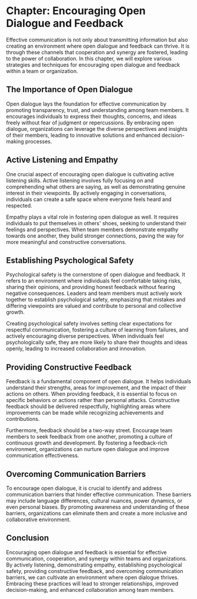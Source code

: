 Chapter: Encouraging Open Dialogue and Feedback
===============================================

Effective communication is not only about transmitting information but also creating an environment where open dialogue and feedback can thrive. It is through these channels that cooperation and synergy are fostered, leading to the power of collaboration. In this chapter, we will explore various strategies and techniques for encouraging open dialogue and feedback within a team or organization.

The Importance of Open Dialogue
-------------------------------

Open dialogue lays the foundation for effective communication by promoting transparency, trust, and understanding among team members. It encourages individuals to express their thoughts, concerns, and ideas freely without fear of judgment or repercussions. By embracing open dialogue, organizations can leverage the diverse perspectives and insights of their members, leading to innovative solutions and enhanced decision-making processes.

Active Listening and Empathy
----------------------------

One crucial aspect of encouraging open dialogue is cultivating active listening skills. Active listening involves fully focusing on and comprehending what others are saying, as well as demonstrating genuine interest in their viewpoints. By actively engaging in conversations, individuals can create a safe space where everyone feels heard and respected.

Empathy plays a vital role in fostering open dialogue as well. It requires individuals to put themselves in others' shoes, seeking to understand their feelings and perspectives. When team members demonstrate empathy towards one another, they build stronger connections, paving the way for more meaningful and constructive conversations.

Establishing Psychological Safety
---------------------------------

Psychological safety is the cornerstone of open dialogue and feedback. It refers to an environment where individuals feel comfortable taking risks, sharing their opinions, and providing honest feedback without fearing negative consequences. Leaders and team members must actively work together to establish psychological safety, emphasizing that mistakes and differing viewpoints are valued and contribute to personal and collective growth.

Creating psychological safety involves setting clear expectations for respectful communication, fostering a culture of learning from failures, and actively encouraging diverse perspectives. When individuals feel psychologically safe, they are more likely to share their thoughts and ideas openly, leading to increased collaboration and innovation.

Providing Constructive Feedback
-------------------------------

Feedback is a fundamental component of open dialogue. It helps individuals understand their strengths, areas for improvement, and the impact of their actions on others. When providing feedback, it is essential to focus on specific behaviors or actions rather than personal attacks. Constructive feedback should be delivered respectfully, highlighting areas where improvements can be made while recognizing achievements and contributions.

Furthermore, feedback should be a two-way street. Encourage team members to seek feedback from one another, promoting a culture of continuous growth and development. By fostering a feedback-rich environment, organizations can nurture open dialogue and improve communication effectiveness.

Overcoming Communication Barriers
---------------------------------

To encourage open dialogue, it is crucial to identify and address communication barriers that hinder effective communication. These barriers may include language differences, cultural nuances, power dynamics, or even personal biases. By promoting awareness and understanding of these barriers, organizations can eliminate them and create a more inclusive and collaborative environment.

Conclusion
----------

Encouraging open dialogue and feedback is essential for effective communication, cooperation, and synergy within teams and organizations. By actively listening, demonstrating empathy, establishing psychological safety, providing constructive feedback, and overcoming communication barriers, we can cultivate an environment where open dialogue thrives. Embracing these practices will lead to stronger relationships, improved decision-making, and enhanced collaboration among team members.
